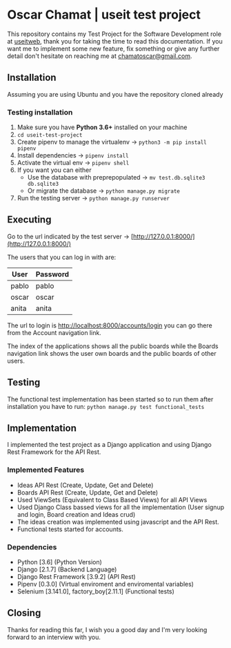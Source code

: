 # Oscar Chamat | useit test project

This repository contains my Test Project for the Software Development role at
[useitweb](https://www.useitweb.com), thank you for taking the time to read this documentation.
If you want me to implement some new feature, fix something or give any further detail don't hesitate on reaching me at chamatoscar@gmail.com.

## Installation
Assuming you are using Ubuntu and you have the repository cloned already

### Testing installation
1) Make sure you have **Python 3.6+** installed on your machine
2) `cd useit-test-project`
3) Create pipenv to manage the virtualenv -> `python3 -m pip install pipenv`
4) Install dependencies -> `pipenv install`
5) Activate the virtual env -> `pipenv shell`
5) If you want you can either
    * Use the database with preprepopulated -> `mv test.db.sqlite3 db.sqlite3`
    * Or migrate the database -> `python manage.py migrate`
6) Run the testing server -> `python manage.py runserver`

## Executing 
Go to the url indicated by the test server -> [http://127.0.0.1:8000/](http://127.0.0.1:8000/)

The users that you can log in with are:

| User  | Password |
|-------|----------|
| pablo | pablo    |
| oscar | oscar    |
| anita | anita    |

The url to login is [http://localhost:8000/accounts/login](http://localhost:8000/accounts/login) you can go there from the Account navigation link.

The index of the applications shows all the public boards while the Boards navigation link shows the user own boards and the public boards of other users.

## Testing
The functional test implementation has been started so to run them after installation you have to run:
`python manage.py test functional_tests`

## Implementation
I implemented the test project as a Django application and using Django Rest Framework for the API Rest.

### Implemented Features
* Ideas API Rest (Create, Update, Get and Delete)
* Boards API Rest (Create, Update, Get and Delete)
* Used ViewSets (Equivalent to Class Based Views) for all API Views
* Used Django Class bassed views for all the implementation (User signup and login, Board creation and Ideas crud)
* The ideas creation was implemented using javascript and the API Rest.
* Functional tests started for accounts.

### Dependencies
* Python [3.6] (Python Version)
* Django [2.1.7] (Backend Language)
* Django Rest Framework [3.9.2] (API Rest)
* Pipenv [0.3.0] (Virtual enviroment and enviromental variables)
* Selenium [3.141.0], factory_boy[2.11.1] (Functional tests)

## Closing
Thanks for reading this far, I wish you a good day and I'm very looking forward to an interview with you.
